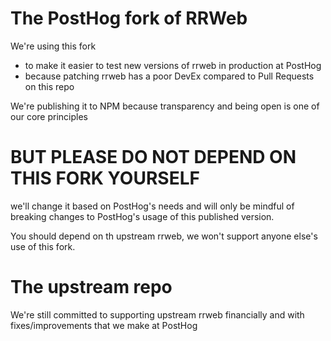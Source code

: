 # The PostHog fork of RRWeb

We're using this fork 

* to make it easier to test new versions of rrweb in production at PostHog
* because patching rrweb has a poor DevEx compared to Pull Requests on this repo

We're publishing it to NPM because transparency and being open is one of our core principles

# BUT PLEASE DO NOT DEPEND ON THIS FORK YOURSELF

we'll change it based on PostHog's needs and will only be mindful of breaking changes to PostHog's usage of this published version.

You should depend on th upstream rrweb, we won't support anyone else's use of this fork.

# The upstream repo

We're still committed to supporting upstream rrweb financially and with fixes/improvements that we make at PostHog

